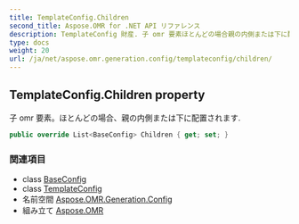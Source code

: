 ```yaml
---
title: TemplateConfig.Children
second_title: Aspose.OMR for .NET API リファレンス
description: TemplateConfig 財産. 子 omr 要素ほとんどの場合親の内側または下に配置されます.
type: docs
weight: 20
url: /ja/net/aspose.omr.generation.config/templateconfig/children/
---
```

## TemplateConfig.Children property

子 omr 要素。ほとんどの場合、親の内側または下に配置されます.

```csharp
public override List<BaseConfig> Children { get; set; }
```

### 関連項目

* class [BaseConfig](../../baseconfig/)
* class [TemplateConfig](../)
* 名前空間 [Aspose.OMR.Generation.Config](../../templateconfig/)
* 組み立て [Aspose.OMR](../../../)


